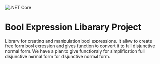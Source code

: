 ![.NET Core](https://github.com/RetailRocket/BoolExpressions/workflows/.NET%20Core/badge.svg)

# Bool Expression Libarary Project

Library for creating and manipulation bool expressions. It allow to create free form bool exression and gives function to convert it to full disjunctive normal form. We have a plan to give functionaly for simplification full disjunctive normal form for disjunctive normal form.

